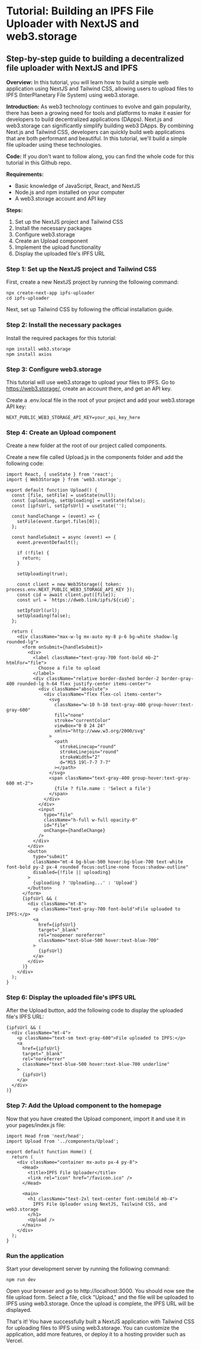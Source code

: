 # Tutorial: Building an IPFS File Uploader with NextJS and web3.storage

## Step-by-step guide to building a decentralized file uploader with NextJS and IPFS

**Overview:**
In this tutorial, you will learn how to build a simple web application using NextJS and Tailwind CSS, allowing users to upload files to IPFS (InterPlanetary File System) using web3.storage.

**Introduction:**
As web3 technology continues to evolve and gain popularity, there has been a growing need for tools and platforms to make it easier for developers to build decentralized applications (DApps). Next.js and web3.storage can significantly simplify building web3 DApps.
By combining Next.js and Tailwind CSS, developers can quickly build web applications that are both performant and beautiful. In this tutorial, we'll build a simple file uploader using these technologies.

**Code:**
If you don't want to follow along, you can find the whole code for this tutorial in this Github repo.

**Requirements:**

- Basic knowledge of JavaScript, React, and NextJS
- Node.js and npm installed on your computer
- A web3.storage account and API key

**Steps:**

1. Set up the NextJS project and Tailwind CSS
2. Install the necessary packages
3. Configure web3.storage
4. Create an Upload component
5. Implement the upload functionality
6. Display the uploaded file's IPFS URL

### Step 1: Set up the NextJS project and Tailwind CSS

First, create a new NextJS project by running the following command:

```
npx create-next-app ipfs-uploader
cd ipfs-uploader
```

Next, set up Tailwind CSS by following the official installation guide.

### Step 2: Install the necessary packages

Install the required packages for this tutorial:

```
npm install web3.storage
npm install axios
```

### Step 3: Configure web3.storage

This tutorial will use web3.storage to upload your files to IPFS. Go to https://web3.storage/, create an account there, and get an API key.

Create a .env.local file in the root of your project and add your web3.storage API key:

```
NEXT_PUBLIC_WEB3_STORAGE_API_KEY=your_api_key_here
```

### Step 4: Create an Upload component

Create a new folder at the root of our project called components.

Create a new file called Upload.js in the components folder and add the following code:

```
import React, { useState } from 'react';
import { Web3Storage } from 'web3.storage';

export default function Upload() {
  const [file, setFile] = useState(null);
  const [uploading, setUploading] = useState(false);
  const [ipfsUrl, setIpfsUrl] = useState('');

  const handleChange = (event) => {
    setFile(event.target.files[0]);
  };

  const handleSubmit = async (event) => {
    event.preventDefault();

    if (!file) {
      return;
    }

    setUploading(true);

    const client = new Web3Storage({ token: process.env.NEXT_PUBLIC_WEB3_STORAGE_API_KEY });
    const cid = await client.put([file]);
    const url = `https://dweb.link/ipfs/${cid}`;

    setIpfsUrl(url);
    setUploading(false);
  };

  return (
    <div className="max-w-lg mx-auto my-8 p-6 bg-white shadow-lg rounded-lg">
      <form onSubmit={handleSubmit}>
        <div>
          <label className="text-gray-700 font-bold mb-2" htmlFor="file">
            Choose a file to upload
          </label>
          <div className="relative border-dashed border-2 border-gray-400 rounded-lg h-64 flex justify-center items-center">
            <div className="absolute">
              <div className="flex flex-col items-center">
                <svg
                  className="w-10 h-10 text-gray-400 group-hover:text-gray-600"
                  fill="none"
                  stroke="currentColor"
                  viewBox="0 0 24 24"
                  xmlns="http://www.w3.org/2000/svg"
                >
                  <path
                    strokeLinecap="round"
                    strokeLinejoin="round"
                    strokeWidth="2"
                    d="M15 19l-7-7 7-7"
                  ></path>
                </svg>
                <span className="text-gray-400 group-hover:text-gray-600 mt-2">
                  {file ? file.name : 'Select a file'}
                </span>
              </div>
            </div>
            <input
              type="file"
              className="h-full w-full opacity-0"
              id="file"
              onChange={handleChange}
            />
          </div>
        </div>
        <button
          type="submit"
          className="mt-4 bg-blue-500 hover:bg-blue-700 text-white font-bold py-2 px-4 rounded focus:outline-none focus:shadow-outline"
          disabled={!file || uploading}
        >
          {uploading ? 'Uploading...' : 'Upload'}
        </button>
      </form>
      {ipfsUrl && (
        <div className="mt-8">
          <p className="text-gray-700 font-bold">File uploaded to IPFS:</p>
          <a
            href={ipfsUrl}
            target="_blank"
            rel="noopener noreferrer"
            className="text-blue-500 hover:text-blue-700"
          >
            {ipfsUrl}
          </a>
        </div>
      )}
    </div>
  );
}
```

### Step 6: Display the uploaded file's IPFS URL

After the Upload button, add the following code to display the uploaded file's IPFS URL:

```
{ipfsUrl && (
  <div className="mt-4">
    <p className="text-sm text-gray-600">File uploaded to IPFS:</p>
    <a
      href={ipfsUrl}
      target="_blank"
      rel="noreferrer"
      className="text-blue-500 hover:text-blue-700 underline"
    >
      {ipfsUrl}
    </a>
  </div>
)}
```

### Step 7: Add the Upload component to the homepage

Now that you have created the Upload component, import it and use it in your pages/index.js file:

```
import Head from 'next/head';
import Upload from '../components/Upload';

export default function Home() {
  return (
    <div className="container mx-auto px-4 py-8">
      <Head>
        <title>IPFS File Uploader</title>
        <link rel="icon" href="/favicon.ico" />
      </Head>

      <main>
        <h1 className="text-2xl text-center font-semibold mb-4">
          IPFS File Uploader using NextJS, Tailwind CSS, and web3.storage
        </h1>
        <Upload />
      </main>
    </div>
  );
}
```

### Run the application

Start your development server by running the following command:

```
npm run dev
```

Open your browser and go to http://localhost:3000. You should now see the file upload form. Select a file, click "Upload," and the file will be uploaded to IPFS using web3.storage. Once the upload is complete, the IPFS URL will be displayed.

That's it! You have successfully built a NextJS application with Tailwind CSS for uploading files to IPFS using web3.storage. You can customize the application, add more features, or deploy it to a hosting provider such as Vercel.
